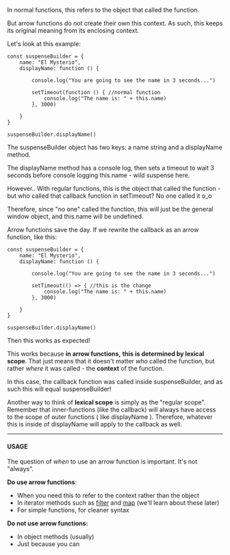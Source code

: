 
In normal functions, this refers to the object that called the function.

  

But arrow functions do _not_ create their own this context. As such, this keeps its original meaning from its enclosing context.

  

Let's look at this example:

  
```
const suspenseBuilder = {
    name: "El Mysterio",
    displayName: function () {

        console.log("You are going to see the name in 3 seconds...")

        setTimeout(function () { //normal function
            ﻿console.log("The name is: " + this.name)
        }, 3000)

    }
}

suspenseBuilder.displayName()
```
  

The suspenseBuilder object has two keys: a name string and a displayName method.

  

The displayName method has a console log, then sets a timeout to wait 3 seconds before console logging this.name - wild suspense here.

  

However.. With regular functions, this is the object that called the function - but who called that callback function in setTimeout? No one called it o_o

  

Therefore, since "no one" called the function, this will just be the general window object, and this.name will be undefined.

  

Arrow functions save the day. If we rewrite the callback as an arrow function, like this:

  
```
const suspenseBuilder = {
    name: "El Mysterio",
    displayName: function () {

        console.log("You are going to see the name in 3 seconds...")

        setTimeout(() => { //this is the change
            ﻿console.log("The name is: " + this.name)
        }, 3000)

    }
}

suspenseBuilder.displayName()
```  

Then this works as expected!

  

This works because **in arrow functions,** **this** **is determined by lexical scope**. That just means that it doesn't matter _who_ called the function, but rather _where_ it was called - the **context** of the function.

  

In this case, the callback function was called inside suspenseBuilder, and as such this will equal suspenseBuilder!

  

Another way to think of **lexical scope** is simply as the "regular scope". Remember that inner-functions (like the callback) will always have access to the scope of outer functions ( like displayName ). Therefore, whatever this is inside of displayName will apply to the callback as well.

  

  

----------

  

#### **USAGE**

  

  

The question of _when_ to use an arrow function is important. It's not "always".

  

**Do use arrow functions**:

-   When you need this to refer to the context rather than the object
-   In iterator methods such as [filter](https://developer.mozilla.org/en-US/docs/Web/JavaScript/Reference/Global_Objects/Array/filter) and [map](https://developer.mozilla.org/en-US/docs/Web/JavaScript/Reference/Global_Objects/Array/map%20target=) (we'll learn about these later)
-   For simple functions, for cleaner syntax

  

**Do not use arrow functions:**

-   In object methods (usually)
-   Just because you can
